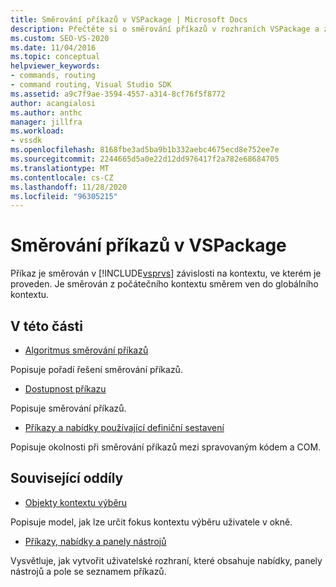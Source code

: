 ```yaml
---
title: Směrování příkazů v VSPackage | Microsoft Docs
description: Přečtěte si o směrování příkazů v rozhraních VSPackage a způsobu směrování příkazů na základě kontextu, ve kterém jsou spouštěny v aplikaci Visual Studio.
ms.custom: SEO-VS-2020
ms.date: 11/04/2016
ms.topic: conceptual
helpviewer_keywords:
- commands, routing
- command routing, Visual Studio SDK
ms.assetid: a9c7f9ae-3594-4557-a314-8cf76f5f8772
author: acangialosi
ms.author: anthc
manager: jillfra
ms.workload:
- vssdk
ms.openlocfilehash: 8168fbe3ad5ba9b1b332aebc4675ecd8e752ee7e
ms.sourcegitcommit: 2244665d5a0e22d12dd976417f2a782e68684705
ms.translationtype: MT
ms.contentlocale: cs-CZ
ms.lasthandoff: 11/28/2020
ms.locfileid: "96305215"
---
```

# <a name="command-routing-in-vspackages"></a>Směrování příkazů v VSPackage
Příkaz je směrován v [!INCLUDE[vsprvs](../../code-quality/includes/vsprvs_md.md)] závislosti na kontextu, ve kterém je proveden. Je směrován z počátečního kontextu směrem ven do globálního kontextu.

## <a name="in-this-section"></a>V této části
- [Algoritmus směrování příkazů](../../extensibility/internals/command-routing-algorithm.md)

 Popisuje pořadí řešení směrování příkazů.

- [Dostupnost příkazu](../../extensibility/internals/command-availability.md)

 Popisuje směrování příkazů.

- [Příkazy a nabídky používající definiční sestavení](../../extensibility/internals/commands-and-menus-that-use-interop-assemblies.md)

 Popisuje okolnosti při směrování příkazů mezi spravovaným kódem a COM.

## <a name="related-sections"></a>Související oddíly
- [Objekty kontextu výběru](../../extensibility/internals/selection-context-objects.md)

 Popisuje model, jak lze určit fokus kontextu výběru uživatele v okně.

- [Příkazy, nabídky a panely nástrojů](../../extensibility/internals/commands-menus-and-toolbars.md)

 Vysvětluje, jak vytvořit uživatelské rozhraní, které obsahuje nabídky, panely nástrojů a pole se seznamem příkazů.
